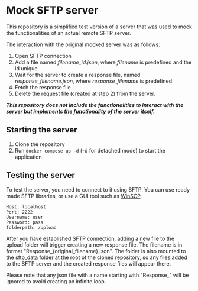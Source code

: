 # Mock SFTP server

This repository is a simplified test version of a server that was used to mock the functionalities of an actual remote SFTP server.

The interaction with the original mocked server was as follows:

1. Open SFTP connection
2. Add a file named _filename_id.json_, where _filename_ is predefined and the id unique.
3. Wait for the server to create a response file, named _response_filename.json_, where _response_filename_ is predefined.
4. Fetch the response file
5. Delete the request file (created at step 2) from the server.

**_This repository does not include the functionalities to interact with the server but implements the functionality of the server itself._**

## Starting the server

1. Clone the repository
2. Run `docker compose up -d` (-d for detached mode) to start the application

## Testing the server

To test the server, you need to connect to it using SFTP. You can use ready-made SFTP libraries, or use a GUI tool such as [WinSCP](https://winscp.net/eng/index.php).

```
Host: localhost
Port: 2222
Username: user
Password: pass
folderpath: /upload
```

After you have established SFTP connection, adding a new file to the upload folder will trigger creating a new response file. The filename is in format "Response\_{original_filename}.json". The folder is also mounted to the sftp_data folder at the root of the cloned repository, so any files added to the SFTP server and the created response files will appear there.

Please note that any json file with a name starting with "Response\_" will be ignored to avoid creating an infinite loop.
